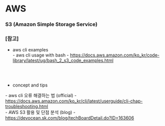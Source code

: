 # AWS



### S3 (Amazon Simple Storage Service)



### [참고] <br>
  * aws cli examples <br>
  *-* aws cli usage with bash - https://docs.aws.amazon.com/ko_kr/code-library/latest/ug/bash_2_s3_code_examples.html <br>

  <br><br>

  * concept and tips <br>

  *-* aws cli 오류 해결하는 법 (official) - https://docs.aws.amazon.com/ko_kr/cli/latest/userguide/cli-chap-troubleshooting.html <br>
  *-* AWS S3 활용 및 단점 분석 (blog) - https://devocean.sk.com/blog/techBoardDetail.do?ID=163606 <br>